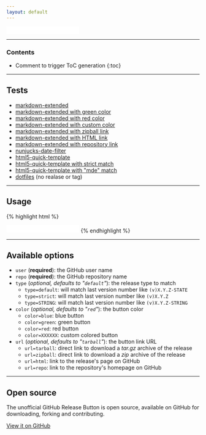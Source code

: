 ```yaml
---
layout: default
---
```


<iframe id="github-release-frame" src="github-release-btn.html?user=piwi&repo=markdown-extended"
        frameborder="0" scrolling="0" width="190px" height="20px"></iframe>

----

<h3>Contents</h3>

* Comment to trigger ToC generation
{:toc}

----

Tests
-----

-   <a href="javascript:void(0);" onclick="loadFrame('user=piwi&repo=markdown-extended')">markdown-extended</a>
-   <a href="javascript:void(0);" onclick="loadFrame('user=piwi&repo=markdown-extended&color=green')">markdown-extended with green color</a>
-   <a href="javascript:void(0);" onclick="loadFrame('user=piwi&repo=markdown-extended&color=red')">markdown-extended with red color</a>
-   <a href="javascript:void(0);" onclick="loadFrame('user=piwi&repo=markdown-extended&color=ccc')">markdown-extended with custom color</a>
-   <a href="javascript:void(0);" onclick="loadFrame('user=piwi&repo=markdown-extended&url=zipball')">markdown-extended with zipball link</a>
-   <a href="javascript:void(0);" onclick="loadFrame('user=piwi&repo=markdown-extended&url=html')">markdown-extended with HTML link</a>
-   <a href="javascript:void(0);" onclick="loadFrame('user=piwi&repo=markdown-extended&url=repo')">markdown-extended with repository link</a>
-   <a href="javascript:void(0);" onclick="loadFrame('user=piwi&repo=nunjucks-date-filter')">nunjucks-date-filter</a>
-   <a href="javascript:void(0);" onclick="loadFrame('user=piwi&repo=html5-quick-template')">html5-quick-template</a>
-   <a href="javascript:void(0);" onclick="loadFrame('user=piwi&repo=html5-quick-template&type=strict')">html5-quick-template with strict match</a>
-   <a href="javascript:void(0);" onclick="loadFrame('user=piwi&repo=html5-quick-template&type=mde')">html5-quick-template with "mde" match</a>
-   <a href="javascript:void(0);" onclick="loadFrame('user=piwi&repo=dotfiles')">dotfiles</a> (no realase or tag)

----

Usage
-----

{% highlight html %}
<iframe src="github-release-btn.html?user=piwi&repo=github-release-btn" frameborder="0" scrolling="0" width="190px" height="20px"></iframe>
{% endhighlight %}

----

Available options
-----------------

-   `user` (**required**): the GitHub user name
-   `repo` (**required**): the GitHub repository name
-   `type` (*optional, defaults to "`default`"*): the release type to match
    -   `type=default`: will match last version number like `(v)X.Y.Z-STATE`
    -   `type=strict`: will match last version number like `(v)X.Y.Z`
    -   `type=STRING`: will match last version number like `(v)X.Y.Z-STRING`
-   `color` (*optional, defaults to "`red`"*): the button color
    -   `color=blue`: blue button <span class="showcase-color blue"></span>
    -   `color=green`: green button <span class="showcase-color green"></span>
    -   `color=red`: red button <span class="showcase-color red"></span>
    -   `color=XXXXXX`: custom colored button
-   `url` (*optional, defaults to "`tarball`"*): the button link URL
    -   `url=tarball`: direct link to download a *tar.gz* archive of the release
    -   `url=zipball`: direct link to download a *zip* archive of the release
    -   `url=html`: link to the release's page on GitHub
    -   `url=repo`: link to the repository's homepage on GitHub

----

Open source
-----------

The unofficial GitHub Release Button is open source, available on GitHub for
downloading, forking and contributing.

<a href="https://github.com/piwi/github-release-btn" class="btn btn-lg btn-primary">View it on GitHub</a>

